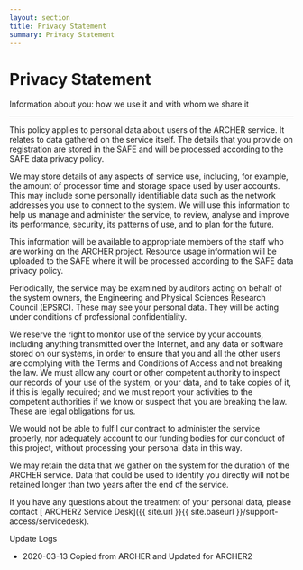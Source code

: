 ```yaml
---
layout: section
title: Privacy Statement
summary: Privacy Statement
---
```


# Privacy Statement 

Information about you: how we use it and with whom we share it

---

This policy applies to personal data about users of the ARCHER service. It relates to data gathered on the service itself. The details that you provide on registration are stored in the SAFE and will be processed according to the SAFE data privacy policy.

We may store details of any aspects of service use, including, for example, the amount of processor time and storage space used by user accounts. This may include some personally identifiable data such as the network addresses you use to connect to the system. We will use this information to help us manage and administer the service, to review, analyse and improve its performance, security, its patterns of use, and to plan for the future.

This information will be available to appropriate members of the staff who are working on the ARCHER project. Resource usage information will be uploaded to the SAFE where it will be processed according to the SAFE data privacy policy.

Periodically, the service may be examined by auditors acting on behalf of the system owners, the Engineering and Physical Sciences Research Council (EPSRC). These may see your personal data. They will be acting under conditions of professional confidentiality.

We reserve the right to monitor use of the service by your accounts, including anything transmitted over the Internet, and any data or software stored on our systems, in order to ensure that you and all the other users are complying with the Terms and Conditions of Access and not breaking the law. We must allow any court or other competent authority to inspect our records of your use of the system, or your data, and to take copies of it, if this is legally required; and we must report your activities to the competent authorities if we know or suspect that you are breaking the law. These are legal obligations for us.

We would not be able to fulfil our contract to administer the service properly, nor adequately account to our funding bodies for our conduct of this project, without processing your personal data in this way.

We may retain the data that we gather on the system for the duration of the ARCHER service. Data that could be used to identify you directly will not be retained longer than two years after the end of the service.

If you have any questions about the treatment of your personal data, please contact [ ARCHER2 Service Desk]({{ site.url }}{{ site.baseurl }}/support-access/servicedesk).


Update Logs

* 2020-03-13 Copied from ARCHER and Updated for ARCHER2
